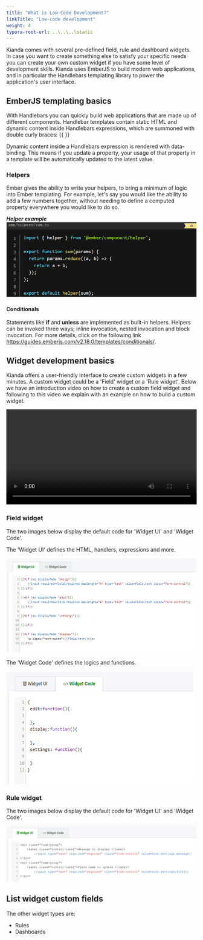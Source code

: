 ```yaml
---
title: "What is Low-Code Development?"
linkTitle: "Low-code development"
weight: 4
typora-root-url: ..\..\..\static
---
```


Kianda comes with several pre-defined field, rule and dashboard widgets. In case you want to create something else to satisfy your specific needs you can create your own custom widget if you have some level of development skills. Kianda uses EmberJS to build modern web applications, and in particular the Handlebars templating library to power the application's user interface.



## EmberJS templating basics

With Handlebars you can quickly build web applications that are made up of different components. Handlebar templates contain static HTML and dynamic content inside Handlebars expressions, which are summoned with double curly braces: {{ }}

Dynamic content inside a Handlebars expression is rendered with data-binding. This means if you update a property, your usage of that property in a template will be automatically updated to the latest value.

### Helpers 

Ember gives the ability to write your helpers, to bring a minimum of logic into Ember templating. For example, let's say you would like the ability to add a few numbers together, without needing to define a computed property everywhere you would like to do so.

***Helper example***![Helpers](/images/write-our-own-helpers.PNG)

#### Conditionals

Statements like **if** and **unless** are implemented as built-in helpers. Helpers can be invoked three ways; inline invocation, nested invocation and block invocation. For more details, click on the following link https://guides.emberjs.com/v2.18.0/templates/conditionals/.



## Widget development basics

Kianda offers a user-friendly interface to create custom widgets in a few minutes. A custom widget could be a 'Field' widget or a 'Rule widget'. Below we have an introduction video on how to create a custom field widget and following to this video we explain with an example on how to build a custom widget.

<video width="100%" style="width:100%" controls>
    <source src="/videos/Creating a widget.mp4">
    Your browser does not support the video tag.
    </source>
</video>



### Field widget

The two images below display the default code for 'Widget UI' and 'Widget Code'.

The 'Widget UI' defines the HTML, handlers, expressions and more.

![Widget-UI](/images\widget-ui.PNG)

The 'Widget Code' defines the logics and functions.

![Widget-code](/images\widget-code.PNG)



### Rule widget

The two images below display the default code for 'Widget UI' and 'Widget Code'.

![Rule widget UI](images/rulewidgetui150.png)



## List widget custom fields

The other widget types are:

- Rules
- Dashboards
